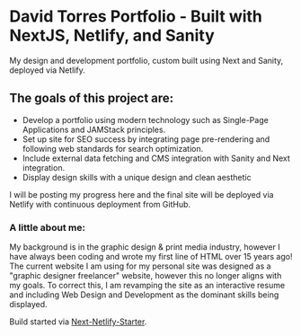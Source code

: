 # David Torres Portfolio - Built with NextJS, Netlify, and Sanity

My design and development portfolio, custom built using Next and Sanity, deployed via Netlify.

## The goals of this project are:
- Develop a portfolio using modern technology such as Single-Page Applications and JAMStack principles.
- Set up site for SEO success by integrating page pre-rendering and following web standards for search optimization.
- Include external data fetching and CMS integration with Sanity and Next integration.
- Display design skills with a unique design and clean aesthetic

I will be posting my progress here and the final site will be deployed via Netlify with continuous deployment from GitHub.

### A little about me:

My background is in the graphic design & print media industry, however I have always been coding and wrote my first line of HTML over 15 years ago!  The current website I am using for my personal site was designed as a "graphic designer freelancer" website, however this no longer aligns with my goals.  To correct this, I am revamping the site as an interactive resume and including Web Design and Development as the dominant skills being displayed.

Build started via [Next-Netlify-Starter](https://github.com/cassidoo/next-netlify-starter).